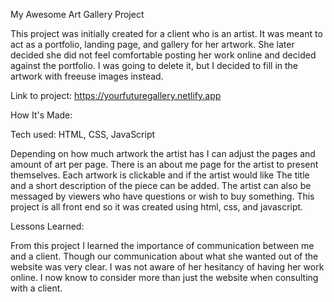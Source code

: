 My Awesome Art Gallery Project

This project was initially created for a client who is an artist. It was meant to act as a portfolio, landing page, and gallery for her artwork. She later decided she did not feel comfortable posting her work online and decided against the portfolio. I was going to delete it, but I decided to fill in the artwork with freeuse images instead.  

Link to project: https://yourfuturegallery.netlify.app


How It's Made:

Tech used: HTML, CSS, JavaScript

Depending on how much artwork the artist has I can adjust the pages and amount of art per page. There is an about me page for the artist to present themselves. Each artwork is clickable and if the artist would like The title and a short description of the piece can be added. The artist can also be messaged by viewers who have questions or wish to buy something. This project is all front end so it was created using html, css, and javascript. 


Lessons Learned:

From this project I learned the importance of communication between me and a client. Though our communication about what she wanted out of the website was very clear. I was not aware of her hesitancy of having her work online. I now know to consider more than just the website when consulting with a client. 
